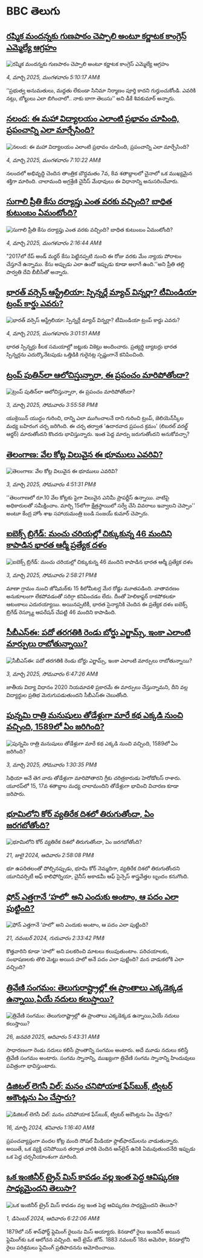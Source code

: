 # BBC తెలుగు## [రష్మిక మందన్నకు గుణపాఠం చెప్పాలి అంటూ కర్ణాటక కాంగ్రెస్ ఎమ్మెల్యే ఆగ్రహం](https://www.bbc.com/telugu/articles/czedy5pzpx9o?at_campaign=githubrss)![రష్మిక మందన్నకు గుణపాఠం చెప్పాలి అంటూ కర్ణాటక కాంగ్రెస్ ఎమ్మెల్యే ఆగ్రహం](https://ichef.bbci.co.uk/ace/standard/240/cpsprodpb/3d6b/live/ceba7110-f897-11ef-a694-cb7c7d842cc7.jpg)_4, మార్చి 2025, మంగళవారం 5:10:17 AMకి_‘‘ప్రభుత్వ అనుమతులు, మద్దతు లేకుండా సినిమా నిర్మాణం పూర్తి కాదని గుర్తుంచుకోండి. ఎవరికి నట్లు, బోల్టులు ఎలా బిగించాలో.. నాకు బాగా తెలుసు’’ అని డీకే శివకుమార్ అన్నారు.## [నలంద: ఈ మహా విద్యాలయం ఎలాంటి ప్రభావం చూపింది, ప్రపంచాన్ని ఎలా మార్చేసింది?](https://www.bbc.com/telugu/articles/c3603k700e3o?at_campaign=githubrss)![నలంద: ఈ మహా విద్యాలయం ఎలాంటి ప్రభావం చూపింది, ప్రపంచాన్ని ఎలా మార్చేసింది?](https://ichef.bbci.co.uk/ace/standard/240/cpsprodpb/fdde/live/26704050-e24b-11ef-bd1b-d536627785f2.jpg)_4, మార్చి 2025, మంగళవారం 7:10:22 AMకి_నలందలో అభివృద్ధి చెందిన తాంత్రిక బౌద్ధమతం 7వ, 8వ శతాబ్దాలలో చైనాలో ఒక ముఖ్యమైన శక్తిగా మారింది. చాలామంది అగ్రశ్రేణి చైనీస్ మేధావులు ఈ విధానాన్ని అనుసరించేవారు.## [సుగాలి ప్రీతి కేసు దర్యాప్తు ఎంత వరకు వచ్చింది? బాధిత కుటుంబం ఏమంటోంది?](https://www.bbc.com/telugu/articles/c7573y20xvgo?at_campaign=githubrss)![సుగాలి ప్రీతి కేసు దర్యాప్తు ఎంత వరకు వచ్చింది? బాధిత కుటుంబం ఏమంటోంది?](https://ichef.bbci.co.uk/ace/standard/240/cpsprodpb/9e2d/live/51bca220-f89f-11ef-896e-d7e7fb1719a4.jpg)_4, మార్చి 2025, మంగళవారం 2:16:44 AMకి_"2017లో రేప్ అండ్ మర్డర్ కేసు పెట్టినప్పటి నుంచి ఈ రోజు వరకు మేం న్యాయ పోరాటం చేస్తూనే ఉన్నాము. కేసు అప్పుడు ఎలా ఉందో ఇప్పుడు కూడా అలాగే ఉంది.''అని ప్రీతి తల్లి పార్వతి దేవి బీబీసీతో అన్నారు.## [భారత్ వర్సెస్ ఆస్ట్రేలియా: స్పిన్నర్లే మ్యాచ్ విన్నర్లా? టీమిండియా ట్రంప్ కార్డు ఎవరు?](https://www.bbc.com/telugu/articles/c98492v81z5o?at_campaign=githubrss)![భారత్ వర్సెస్ ఆస్ట్రేలియా: స్పిన్నర్లే మ్యాచ్ విన్నర్లా? టీమిండియా ట్రంప్ కార్డు ఎవరు?](https://ichef.bbci.co.uk/ace/standard/240/cpsprodpb/4327/live/2bb1eae0-f8a4-11ef-ac71-a9572483b654.jpg)_4, మార్చి 2025, మంగళవారం 3:01:51 AMకి_భారత స్పిన్నర్లు కీలక సమయాల్లో జట్టుకు వికెట్లు అందించారు. ప్రత్యర్థి బ్యాటర్లు భారత స్పిన్నర్లను ఎదుర్కొనేటపుడు ఒత్తిడికి గురైనట్ల స్పష్టంగానే కనిపించింది.## [ట్రంప్ పుతిన్‌లా ఆలోచిస్తున్నారా, ఈ ప్రపంచం మారిపోతోందా?](https://www.bbc.com/telugu/articles/cgl0e5yj8d0o?at_campaign=githubrss)![ట్రంప్ పుతిన్‌లా ఆలోచిస్తున్నారా, ఈ ప్రపంచం మారిపోతోందా?](https://ichef.bbci.co.uk/ace/standard/240/cpsprodpb/76d6/live/90578700-f842-11ef-9967-9d96c0c1bbff.jpg)_3, మార్చి 2025, సోమవారం 3:55:58 PMకి_యుక్రెయిన్ యుద్ధం గురించి, దాన్ని ఎలా ముగించాలనే దాని గురించి ట్రంప్, జెలియెన్‌స్కీల మధ్య బహిరంగ చర్చ జరిగింది. ఈ చర్చ తర్వాత  'ఉదారవాద ప్రపంచ క్రమం' (లిబరల్ వరల్డ్ ఆర్డర్) మారుతోందని కొందరు భావిస్తున్నారు. ఇంత పెద్ద మార్పు జరుగుతోందని అనుకోవచ్చా?## [తెలంగాణ: వేల కోట్ల విలువైన ఈ భూములు ఎవరివి?](https://www.bbc.com/telugu/articles/c62z8vx609vo?at_campaign=githubrss)![తెలంగాణ: వేల కోట్ల విలువైన ఈ భూములు ఎవరివి?](https://ichef.bbci.co.uk/ace/standard/240/cpsprodpb/2400/live/c9a3f330-f84d-11ef-8c03-7dfdbeeb2526.jpg)_3, మార్చి 2025, సోమవారం 4:51:31 PMకి_''తెలంగాణలో రూ.10 వేల కోట్లకు పైగా విలువైన ఎనిమీ ప్రాపర్టీస్ ఉన్నాయి. వాటిపై అధికారులతో సమీక్షించాం. మార్చి 15లోగా క్షేత్రస్థాయిలో సర్వే చేసి వివరాలు ఇవ్వాలని చెప్పాం'' అంటూ కేంద్ర హోం శాఖ సహాయమంత్రి బండి సంజయ్ కుమార్ చెప్పారు.## [ఐబెక్స్ బ్రిగేడ్: మంచు చరియల్లో చిక్కుకున్న 46 మందిని కాపాడిన భారత ఆర్మీ ప్రత్యేక దళం](https://www.bbc.com/telugu/articles/cy05j2gkrygo?at_campaign=githubrss)![ఐబెక్స్ బ్రిగేడ్: మంచు చరియల్లో చిక్కుకున్న 46 మందిని కాపాడిన భారత ఆర్మీ ప్రత్యేక దళం](https://ichef.bbci.co.uk/ace/standard/240/cpsprodpb/1314/live/e4a3ede0-f82d-11ef-8c03-7dfdbeeb2526.jpg)_3, మార్చి 2025, సోమవారం 2:58:21 PMకి_మాణా గ్రామం నుంచి జోషిమఠ్‌కు 15 కిలోమీటర్ల మేర రోడ్డు మూతపడింది. వాతావరణం అనుకూలంగా లేకపోవడంతో సరిగ్గా కనిపించడం లేదు. దీంతో హెలికాప్టర్ రాకపోకలకూ ఆటంకాలు ఎదురయ్యాయి. అయినప్పటికీ, భారత సైన్యానికి చెందిన ఈ ప్రత్యేక దళం ఐబెక్స్ బ్రిగేడ్ రెస్క్యూ ఆపరేషన్‌ చేపట్టి 46 మందిని కాపాడింది.## [సీబీఎస్ఈ: పదో తరగతికి రెండు బోర్డు ఎగ్జామ్స్, ఇంకా ఎలాంటి మార్పులు రాబోతున్నాయి?](https://www.bbc.com/telugu/articles/ce3491dkk3ko?at_campaign=githubrss)![సీబీఎస్ఈ: పదో తరగతికి రెండు బోర్డు ఎగ్జామ్స్, ఇంకా ఎలాంటి మార్పులు రాబోతున్నాయి?](https://ichef.bbci.co.uk/ace/standard/240/cpsprodpb/900b/live/e4889330-f768-11ef-841c-1f98008bd439.jpg)_3, మార్చి 2025, సోమవారం 6:47:26 AMకి_జాతీయ విద్యా విధానం 2020 నియమావళి ప్రకారమే ఈ మార్పులు చేస్తున్నామని, దీని వల్ల విద్యార్థుల ప్రతిభ మెరుగుపడుతుందని సీబీఎస్ఈ చెబుతోంది.## [పున్నమి రాత్రి మనుషులు తోడేళ్లుగా మారే కథ ఎక్కడి నుంచి వచ్చింది, 1589లో ఏం జరిగింది? ](https://www.bbc.com/telugu/articles/c04n63r6qw7o?at_campaign=githubrss)![పున్నమి రాత్రి మనుషులు తోడేళ్లుగా మారే కథ ఎక్కడి నుంచి వచ్చింది, 1589లో ఏం జరిగింది? ](https://ichef.bbci.co.uk/ace/standard/240/cpsprodpb/9a0b/live/9903abd0-e943-11ef-a819-277e390a7a08.jpg)_3, మార్చి 2025, సోమవారం 1:30:35 PMకి_సిథియా అనే తెగ వారు తోడేళ్లుగా మారిపోతారని గ్రీకు చరిత్రకారుడు హెరోడోటస్ రాశారు. యూరప్‌లో 15, 17వ శతాబ్దాల మధ్య చాలామందిని తోడేళ్లుగా భావించి విచారణ కూడా జరిపారు.## [భూమిలోని కోర్ వ్యతిరేక దిశలో తిరుగుతోందా, ఏం జరగబోతోంది?](https://www.bbc.com/telugu/articles/crgr7rnd7g4o?at_campaign=githubrss)![భూమిలోని కోర్ వ్యతిరేక దిశలో తిరుగుతోందా, ఏం జరగబోతోంది?](https://ichef.bbci.co.uk/ace/standard/240/cpsprodpb/cc28/live/4457bc00-3ec3-11ef-b2f4-77406157b906.jpg)_21, జులై 2024, ఆదివారం 2:58:08 PMకి_భూ ఉపరితలంతో పోల్చినప్పుడు, భూమి కోర్ నెమ్మదిగా, వ్యతిరేక దిశలో తిరుగుతోందని యూనివర్సిటీ ఆఫ్ కాలిఫోర్నియా, చైనీస్ అకాడమీ ఆఫ్ సైన్సెస్‌ శాస్త్రవేత్తల బృందం కనుగొంది.## [ఫోన్ ఎత్తగానే ‘హలో’ అని ఎందుకు అంటాం, ఆ పదం ఎలా పుట్టింది?](https://www.bbc.com/telugu/articles/cgj7x7gdjq4o?at_campaign=githubrss)![ఫోన్ ఎత్తగానే ‘హలో’ అని ఎందుకు అంటాం, ఆ పదం ఎలా పుట్టింది?](https://ichef.bbci.co.uk/ace/standard/240/cpsprodpb/0618/live/7a20ebb0-a807-11ef-b21e-5359bd56d02f.jpg)_21, నవంబర్ 2024, గురువారం 2:33:42 PMకి_కొత్తవారిని కూడా ‘హలో’ అని పలకరించి మాటలు కలుపుతుంటాం.  పరిచయాలకు, సంభాషణలకు తొలి మెట్టు అయిన హలో అనే పదం ఎలా పుట్టింది? మన వాడుకలోకి ఎలా వచ్చింది?## [త్రివేణి సంగమం: తెలుగురాష్ట్రాల్లో ఈ ప్రాంతాలు ఎక్కడెక్కడ ఉన్నాయి,ఏయే నదులు కలుస్తాయి? ](https://www.bbc.com/telugu/articles/cz7elrr17jeo?at_campaign=githubrss)![త్రివేణి సంగమం: తెలుగురాష్ట్రాల్లో ఈ ప్రాంతాలు ఎక్కడెక్కడ ఉన్నాయి,ఏయే నదులు కలుస్తాయి? ](https://ichef.bbci.co.uk/ace/standard/240/cpsprodpb/9dad/live/7f50e780-da42-11ef-a37f-eba91255dc3d.jpg)_26, జనవరి 2025, ఆదివారం 5:43:31 AMకి_సాధారణంగా రెండు నదులు కలిసే ప్రాంతాన్ని సంగమం అంటారు. అదే మూడు నదులు కలిస్తే త్రివేణి సంగమం అంటారు. సంగమ స్నానాన్ని, ముఖ్యంగా త్రివేణి సంగమ స్నానాన్ని హిందువులు పవిత్రంగా భావిస్తుంటారు.## [డిజిటల్ లెగసీ విల్: మనం చనిపోయాక ఫేస్‌బుక్, ట్విటర్‌ అకౌంట్లను ఏం చేస్తారు?](https://www.bbc.com/telugu/articles/cx0zl1qeyq2o?at_campaign=githubrss)![డిజిటల్ లెగసీ విల్: మనం చనిపోయాక ఫేస్‌బుక్, ట్విటర్‌ అకౌంట్లను ఏం చేస్తారు?](https://ichef.bbci.co.uk/ace/standard/240/cpsprodpb/bea2/live/2323ffd0-e2d4-11ee-9410-0f893255c2a0.jpg)_16, మార్చి 2024, శనివారం 1:16:40 AMకి_ప్రపంచవ్యాప్తంగా వందల కోట్ల మంది సోషల్ మీడియా ఫ్లాట్‌ఫారమ్‌లను వాడుతున్నారు. అయితే, ఒక వ్యక్తి చనిపోయిన తర్వాత వారికి చెందిన ఆన్‌లైన్ ఉనికి ఏమవుతుందనేది ఇప్పుడు ఒక పెద్ద చర్చనీయాంశంగా మారింది.## [ఒక ఇంజినీర్ ట్రైన్ మిస్ కావడం వల్ల ఇంత పెద్ద ఆవిష్కరణ సాధ్యమైందని తెలుసా?](https://www.bbc.com/telugu/articles/c774y4mdrgdo?at_campaign=githubrss)![ఒక ఇంజినీర్ ట్రైన్ మిస్ కావడం వల్ల ఇంత పెద్ద ఆవిష్కరణ సాధ్యమైందని తెలుసా?](https://ichef.bbci.co.uk/ace/standard/240/cpsprodpb/d07c/live/d2f92490-ab19-11ef-8264-5f9791599833.jpg)_1, డిసెంబర్ 2024, ఆదివారం 6:22:06 AMకి_1879లో సర్ శాన్‌ఫోర్డ్ ఫ్లెమింగ్ రైలును మిస్ అయ్యారు. కెనడాలో రైలు ఇంజనీర్ అయిన ఫ్లెమింగ్‌కు ఒక ఆలోచన వచ్చింది. అదే టైమ్ జోన్‌. 
1883 నవంబర్ 18న అమెరికా, కెనడాల్లోని రైలు పరిశ్రమలు ఫ్లెమింగ్ ప్రతిపాదనను ఆమోదించాయి.